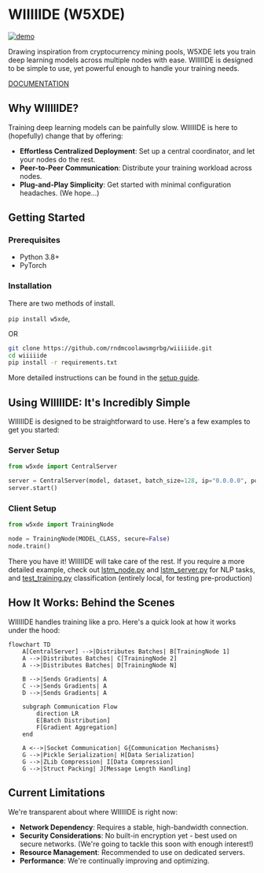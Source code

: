 # WIIIIIDE (W5XDE)

[![demo](https://markdown-videos-api.jorgenkh.no/url?url=https%3A%2F%2Fwww.youtube.com%2Fwatch%3Fv%3DV-txwi5o3-o)](https://www.youtube.com/watch?v=V-txwi5o3-o)

Drawing inspiration from cryptocurrency mining pools, W5XDE lets you train deep learning models across multiple nodes with ease. WIIIIIDE is designed to be simple to use, yet powerful enough to handle your training needs.

[DOCUMENTATION](docs/classes.md)

## Why WIIIIIDE?

Training deep learning models can be painfully slow. WIIIIIDE is here to (hopefully) change that by offering:

- **Effortless Centralized Deployment**: Set up a central coordinator, and let your nodes do the rest.
- **Peer-to-Peer Communication**: Distribute your training workload across nodes.
- **Plug-and-Play Simplicity**: Get started with minimal configuration headaches. (We hope...)

## Getting Started

### Prerequisites
- Python 3.8+
- PyTorch

### Installation
There are two methods of install.

 `pip install w5xde`, 

 OR

```bash
git clone https://github.com/rndmcoolawsmgrbg/wiiiiide.git
cd wiiiiide
pip install -r requirements.txt
```

More detailed instructions can be found in the [setup guide](docs/setup.md).

## Using WIIIIIDE: It's Incredibly Simple

WIIIIIDE is designed to be straightforward to use. Here's a few examples to get you started:

### Server Setup
```python
from w5xde import CentralServer

server = CentralServer(model, dataset, batch_size=128, ip="0.0.0.0", port=5555, secure=False)
server.start()
```

### Client Setup
```python
from w5xde import TrainingNode

node = TrainingNode(MODEL_CLASS, secure=False)
node.train()
```

There you have it! WIIIIIDE will take care of the rest.
If you require a more detailed example, check out [lstm_node.py](lstm_node.py) and [lstm_server.py](lstm_server.py) for NLP tasks, and [test_training.py](test_training.py) classification (entirely local, for testing pre-production)

## How It Works: Behind the Scenes

WIIIIIDE handles training like a pro. Here's a quick look at how it works under the hood:

```mermaid
flowchart TD
    A[CentralServer] -->|Distributes Batches| B[TrainingNode 1]
    A -->|Distributes Batches| C[TrainingNode 2]
    A -->|Distributes Batches| D[TrainingNode N]
    
    B -->|Sends Gradients| A
    C -->|Sends Gradients| A
    D -->|Sends Gradients| A
    
    subgraph Communication Flow
        direction LR
        E[Batch Distribution]
        F[Gradient Aggregation]
    end
    
    A <-->|Socket Communication| G{Communication Mechanisms}
    G -->|Pickle Serialization| H[Data Serialization]
    G -->|ZLib Compression| I[Data Compression]
    G -->|Struct Packing| J[Message Length Handling]
```

## Current Limitations

We're transparent about where WIIIIIDE is right now:

- **Network Dependency**: Requires a stable, high-bandwidth connection.
- **Security Considerations**: No built-in encryption yet - best used on secure networks. (We're going to tackle this soon with enough interest!)
- **Resource Management**: Recommended to use on dedicated servers.
- **Performance**: We're continually improving and optimizing.
